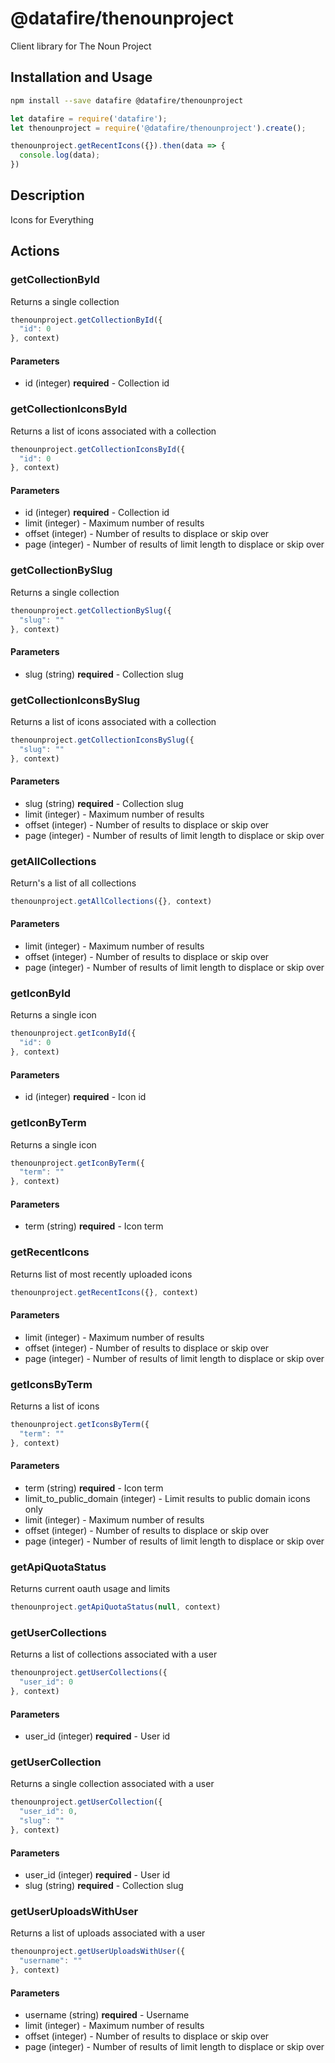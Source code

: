 # @datafire/thenounproject

Client library for The Noun Project

## Installation and Usage
```bash
npm install --save datafire @datafire/thenounproject
```

```js
let datafire = require('datafire');
let thenounproject = require('@datafire/thenounproject').create();

thenounproject.getRecentIcons({}).then(data => {
  console.log(data);
})
```

## Description
Icons for Everything

## Actions
### getCollectionById
Returns a single collection


```js
thenounproject.getCollectionById({
  "id": 0
}, context)
```

#### Parameters
* id (integer) **required** - Collection id

### getCollectionIconsById
Returns a list of icons associated with a collection


```js
thenounproject.getCollectionIconsById({
  "id": 0
}, context)
```

#### Parameters
* id (integer) **required** - Collection id
* limit (integer) - Maximum number of results
* offset (integer) - Number of results to displace or skip over
* page (integer) - Number of results of limit length to displace or skip over

### getCollectionBySlug
Returns a single collection


```js
thenounproject.getCollectionBySlug({
  "slug": ""
}, context)
```

#### Parameters
* slug (string) **required** - Collection slug

### getCollectionIconsBySlug
Returns a list of icons associated with a collection


```js
thenounproject.getCollectionIconsBySlug({
  "slug": ""
}, context)
```

#### Parameters
* slug (string) **required** - Collection slug
* limit (integer) - Maximum number of results
* offset (integer) - Number of results to displace or skip over
* page (integer) - Number of results of limit length to displace or skip over

### getAllCollections
Return's a list of all collections


```js
thenounproject.getAllCollections({}, context)
```

#### Parameters
* limit (integer) - Maximum number of results
* offset (integer) - Number of results to displace or skip over
* page (integer) - Number of results of limit length to displace or skip over

### getIconById
Returns a single icon


```js
thenounproject.getIconById({
  "id": 0
}, context)
```

#### Parameters
* id (integer) **required** - Icon id

### getIconByTerm
Returns a single icon


```js
thenounproject.getIconByTerm({
  "term": ""
}, context)
```

#### Parameters
* term (string) **required** - Icon term

### getRecentIcons
Returns list of most recently uploaded icons


```js
thenounproject.getRecentIcons({}, context)
```

#### Parameters
* limit (integer) - Maximum number of results
* offset (integer) - Number of results to displace or skip over
* page (integer) - Number of results of limit length to displace or skip over

### getIconsByTerm
Returns a list of icons


```js
thenounproject.getIconsByTerm({
  "term": ""
}, context)
```

#### Parameters
* term (string) **required** - Icon term
* limit_to_public_domain (integer) - Limit results to public domain icons only
* limit (integer) - Maximum number of results
* offset (integer) - Number of results to displace or skip over
* page (integer) - Number of results of limit length to displace or skip over

### getApiQuotaStatus
Returns current oauth usage and limits


```js
thenounproject.getApiQuotaStatus(null, context)
```


### getUserCollections
Returns a list of collections associated with a user


```js
thenounproject.getUserCollections({
  "user_id": 0
}, context)
```

#### Parameters
* user_id (integer) **required** - User id

### getUserCollection
Returns a single collection associated with a user


```js
thenounproject.getUserCollection({
  "user_id": 0,
  "slug": ""
}, context)
```

#### Parameters
* user_id (integer) **required** - User id
* slug (string) **required** - Collection slug

### getUserUploadsWithUser
Returns a list of uploads associated with a user


```js
thenounproject.getUserUploadsWithUser({
  "username": ""
}, context)
```

#### Parameters
* username (string) **required** - Username
* limit (integer) - Maximum number of results
* offset (integer) - Number of results to displace or skip over
* page (integer) - Number of results of limit length to displace or skip over

